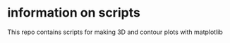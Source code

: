 # information on scripts

This repo contains scripts for making 3D and contour plots with matplotlib 
